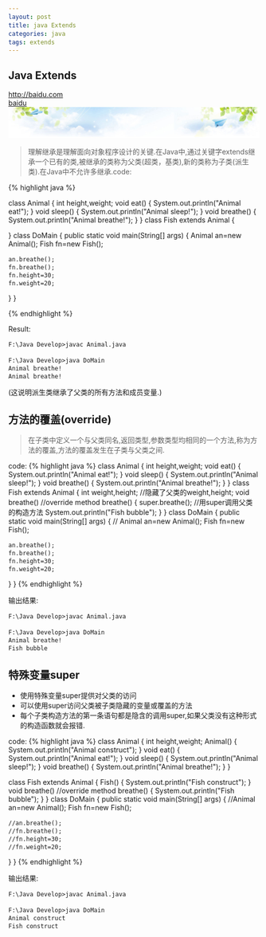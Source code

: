 ```yaml
---
layout: post
title: java Extends
categories: java
tags: extends
---
```

## Java Extends

<http://baidu.com>  
[baidu](http://baidu.com)  
![baidu](/media/img/head_bg.jpg)  


>理解继承是理解面向对象程序设计的关键.在Java中,通过关键字extends继承一个已有的类,被继承的类称为父类(超类，基类),新的类称为子类(派生类).在Java中不允许多继承.code:

{% highlight java %}

class Animal
{
	int height,weight;
	void eat()
	{
	System.out.println("Animal eat!");
}
void sleep()
{
	System.out.println("Animal sleep!");
}
void breathe()
{
	System.out.println("Animal breathe!");
}
}
class Fish extends Animal
{
	
}
class DoMain
{
	public static void main(String[] args)
	{
	Animal an=new Animal();
	Fish fn=new Fish();
	
	an.breathe();
	fn.breathe();
	fn.height=30;
	fn.weight=20;
}
}

{% endhighlight %}

Result:

	F:\Java Develop>javac Animal.java

	F:\Java Develop>java DoMain
	Animal breathe!
	Animal breathe!

(这说明派生类继承了父类的所有方法和成员变量.)

## 方法的覆盖(override)

>在子类中定义一个与父类同名,返回类型,参数类型均相同的一个方法,称为方法的覆盖,方法的覆盖发生在子类与父类之间.

code:
{% highlight java %}
class Animal
{
	int height,weight;
	void eat()
	{
	System.out.println("Animal eat!");
}
void sleep()
{
	System.out.println("Animal sleep!");
}
void breathe()
{
	System.out.println("Animal breathe!");
}
}
class Fish extends Animal
{
	int weight,height;   //隐藏了父类的weight,height;
	void breathe()  //override method breathe()
	{
	super.breathe();  //用super调用父类的构造方法
	System.out.println("Fish bubble");
}
}
class DoMain
{
	public static void main(String[] args)
	{
	// Animal an=new Animal();
	Fish fn=new Fish();
	
	an.breathe();
	fn.breathe();
	fn.height=30;
	fn.weight=20;
}
}
{% endhighlight %}

输出结果:

	F:\Java Develop>javac Animal.java

	F:\Java Develop>java DoMain
	Animal breathe!
	Fish bubble

## 特殊变量super

* 使用特殊变量super提供对父类的访问
* 可以使用super访问父类被子类隐藏的变量或覆盖的方法
* 每个子类构造方法的第一条语句都是隐含的调用super,如果父类没有这种形式的构造函数就会报错.

code:
{% highlight java %}
class Animal
{
	int height,weight;
	Animal()
	{
	System.out.println("Animal construct");
}
void eat()
{
	System.out.println("Animal eat!");
}
void sleep()
{
	System.out.println("Animal sleep!");
}
void breathe()
{
	System.out.println("Animal breathe!");
}
}

class Fish extends Animal
{
	Fish()
	{
	System.out.println("Fish construct");
}
void breathe()  //override method breathe()
{
	System.out.println("Fish bubble");
}
}
class DoMain
{
	public static void main(String[] args)
	{
	//Animal an=new Animal();
	Fish fn=new Fish();
	
	//an.breathe();
	//fn.breathe();
	//fn.height=30;
	//fn.weight=20;
}
}
{% endhighlight %}

输出结果:

	F:\Java Develop>javac Animal.java

	F:\Java Develop>java DoMain
	Animal construct
	Fish construct

